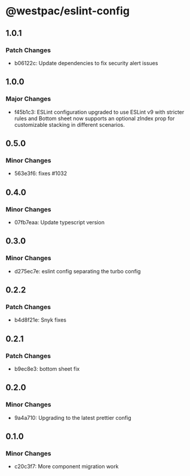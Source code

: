 # @westpac/eslint-config

## 1.0.1

### Patch Changes

- b06122c: Update dependencies to fix security alert issues

## 1.0.0

### Major Changes

- f45b1c3: ESLint configuration upgraded to use ESLint v9 with stricter rules and Bottom sheet now supports an optional zIndex prop for customizable stacking in different scenarios.

## 0.5.0

### Minor Changes

- 563e3f6: fixes #1032

## 0.4.0

### Minor Changes

- 07fb7eaa: Update typescript version

## 0.3.0

### Minor Changes

- d275ec7e: eslint config separating the turbo config

## 0.2.2

### Patch Changes

- b4d8f21e: Snyk fixes

## 0.2.1

### Patch Changes

- b9ec8e3: bottom sheet fix

## 0.2.0

### Minor Changes

- 9a4a710: Upgrading to the latest prettier config

## 0.1.0

### Minor Changes

- c20c3f7: More component migration work
